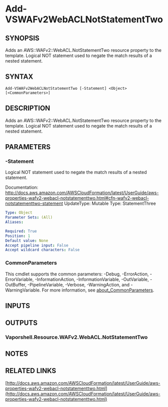 # Add-VSWAFv2WebACLNotStatementTwo

## SYNOPSIS
Adds an AWS::WAFv2::WebACL.NotStatementTwo resource property to the template.
Logical NOT statement used to negate the match results of a nested statement.

## SYNTAX

```
Add-VSWAFv2WebACLNotStatementTwo [-Statement] <Object> [<CommonParameters>]
```

## DESCRIPTION
Adds an AWS::WAFv2::WebACL.NotStatementTwo resource property to the template.
Logical NOT statement used to negate the match results of a nested statement.

## PARAMETERS

### -Statement
Logical NOT statement used to negate the match results of a nested statement.

Documentation: http://docs.aws.amazon.com/AWSCloudFormation/latest/UserGuide/aws-properties-wafv2-webacl-notstatementtwo.html#cfn-wafv2-webacl-notstatementtwo-statement
UpdateType: Mutable
Type: StatementThree

```yaml
Type: Object
Parameter Sets: (All)
Aliases:

Required: True
Position: 1
Default value: None
Accept pipeline input: False
Accept wildcard characters: False
```

### CommonParameters
This cmdlet supports the common parameters: -Debug, -ErrorAction, -ErrorVariable, -InformationAction, -InformationVariable, -OutVariable, -OutBuffer, -PipelineVariable, -Verbose, -WarningAction, and -WarningVariable. For more information, see [about_CommonParameters](http://go.microsoft.com/fwlink/?LinkID=113216).

## INPUTS

## OUTPUTS

### Vaporshell.Resource.WAFv2.WebACL.NotStatementTwo
## NOTES

## RELATED LINKS

[http://docs.aws.amazon.com/AWSCloudFormation/latest/UserGuide/aws-properties-wafv2-webacl-notstatementtwo.html](http://docs.aws.amazon.com/AWSCloudFormation/latest/UserGuide/aws-properties-wafv2-webacl-notstatementtwo.html)

